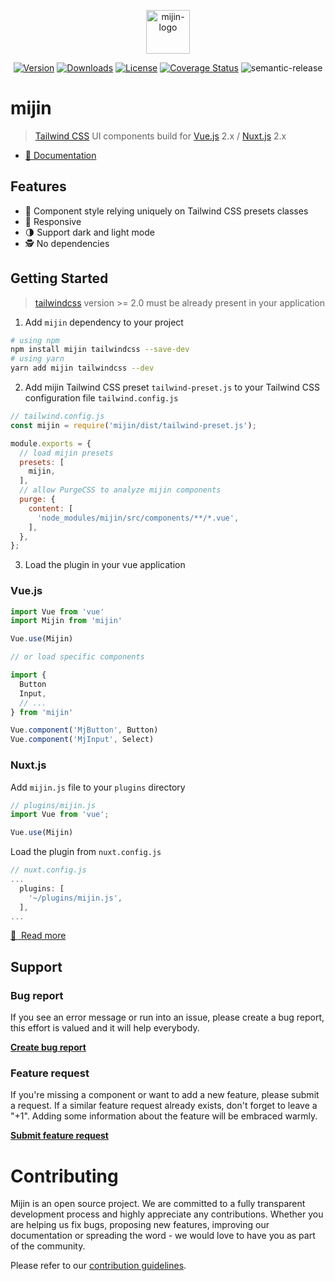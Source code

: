 <p align="center">
  <img alt="mijin-logo" height="70" alt="mijin logo" src="https://user-images.githubusercontent.com/8327054/105704502-3ff65f80-5f52-11eb-8862-57ea49668516.png"/>
</p>

<p align="center">
  <a href="https://www.npmjs.com/package/mijin"><img src="https://img.shields.io/npm/v/mijin.svg?sanitize=true" alt="Version"></a>
  <a href="https://www.npmjs.com/package/mijin"><img src="https://img.shields.io/npm/dt/mijin.svg?sanitize=true" alt="Downloads"></a>
  <a href="https://www.npmjs.com/package/mijin"><img src="https://img.shields.io/npm/l/vue.svg?sanitize=true" alt="License"></a>
  <a href="https://codecov.io/github/lecoueyl/mijin"><img src="https://img.shields.io/codecov/c/github/lecoueyl/mijin.svg?sanitize=true" alt="Coverage Status"></a>
  <img src="https://img.shields.io/badge/%20%20%F0%9F%93%A6%F0%9F%9A%80-semantic--release-e10079.svg" alt="semantic-release"></a>
</p>

# mijin

> [Tailwind CSS](https://tailwindcss.com) UI components build for [Vue.js](https://vuejs.org) 2.x / [Nuxt.js](https://nuxtjs.org) 2.x

- [📖 Documentation](https://lecoueyl.github.io/mijin.web/docs)

## Features

- 💅 Component style relying uniquely on Tailwind CSS presets classes
- 📱 Responsive
- 🌗 Support dark and light mode
- 🕵️ No dependencies

## Getting Started

> [tailwindcss](https://tailwindcss.com) version >= 2.0 must be already present in your application

1. Add `mijin` dependency to your project

```bash
# using npm
npm install mijin tailwindcss --save-dev
# using yarn
yarn add mijin tailwindcss --dev
```

2. Add mijin Tailwind CSS preset `tailwind-preset.js` to your Tailwind CSS configuration file `tailwind.config.js`

```javascript
// tailwind.config.js
const mijin = require('mijin/dist/tailwind-preset.js');

module.exports = {
  // load mijin presets
  presets: [
    mijin,
  ],
  // allow PurgeCSS to analyze mijin components
  purge: {
    content: [
      'node_modules/mijin/src/components/**/*.vue',
    ],
  },
};
```

3. Load the plugin in your vue application

### Vue.js

```javascript
import Vue from 'vue'
import Mijin from 'mijin'

Vue.use(Mijin)

// or load specific components

import {
  Button
  Input,
  // ...
} from 'mijin'

Vue.component('MjButton', Button)
Vue.component('MjInput', Select)
```

### Nuxt.js

Add `mijin.js` file to your `plugins` directory

```javascript
// plugins/mijin.js
import Vue from 'vue';

Vue.use(Mijin)
```

Load the plugin from `nuxt.config.js`

```javascript
// nuxt.config.js
...
  plugins: [
    '~/plugins/mijin.js',
  ],
...
```

[📖 &nbsp;Read more](https://lecoueyl.github.io/mijin.web/docs/general/getting-started/)
## Support

### Bug report

If you see an error message or run into an issue, please create a bug report, this effort is valued and it will help everybody.

[**Create bug report**](https://github.com/lecoueyl/mijin/issues/new?assignees=&labels=bug&template=bug_report.md&title=)

### Feature request

If you're missing a component or want to add a new feature, please submit a request.
If a similar feature request already exists, don't forget to leave a "+1". Adding some information about the feature will be embraced warmly.

[**Submit feature request**](https://github.com/lecoueyl/mijin/issues/new?assignees=&labels=enhancement&template=feature_request.md&title=)

# Contributing

Mijin is an open source project. We are committed to a fully transparent development process and highly appreciate any contributions. Whether you are helping us fix bugs, proposing new features, improving our documentation or spreading the word - we would love to have you as part of the community.

Please refer to our [contribution guidelines](./CONTRIBUTING.md).
